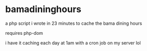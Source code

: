 # bamadininghours

a php script i wrote in 23 minutes to cache the bama dining hours

requires php-dom

i have it caching each day at 1am with a cron job on my server lol
